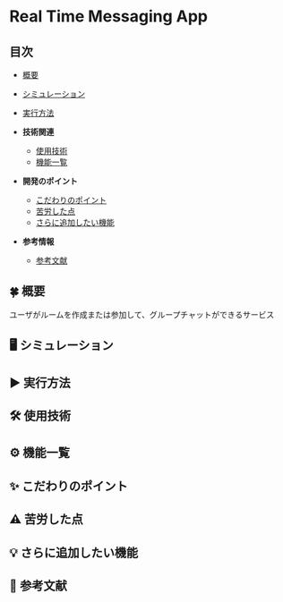# Real Time Messaging App

## 目次
- [概要](#概要)
- [シミュレーション](#シミュレーション)
- [実行方法](#実行方法)
  
- **技術関連**
  - [使用技術](#使用技術)
  - [機能一覧](#機能一覧)
    
- **開発のポイント**
  - [こだわりのポイント](#こだわりのポイント)
  - [苦労した点](#苦労した点)
  - [さらに追加したい機能](#さらに追加したい機能)

- **参考情報**
  - [参考文献](#参考文献)

  
## 🍀 概要
ユーザがルームを作成または参加して、グループチャットができるサービス

## 🖥 シミュレーション

## ▶️ 実行方法

## 🛠 使用技術

## ⚙ 機能一覧

## ✨ こだわりのポイント

## ⚠️ 苦労した点

## 💡 さらに追加したい機能

## 📄 参考文献
